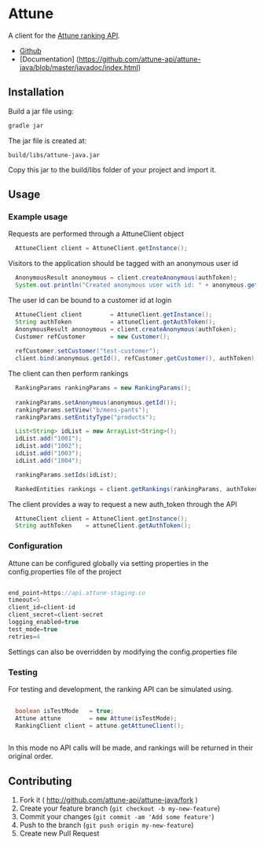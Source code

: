 # Attune

A client for the [Attune ranking API](http://attune.co/).

* [Github](https://github.com/attune-api/attune-java)
* [Documentation] (https://github.com/attune-api/attune-java/blob/master/javadoc/index.html)

## Installation

Build a jar file using:
```groovy
gradle jar
```

The jar file is created at:
```
build/libs/attune-java.jar
```

Copy this jar to the build/libs folder of your project and import it.

## Usage

### Example usage

Requests are performed through a AttuneClient object
```java
  AttuneClient client = AttuneClient.getInstance();
  ```

Visitors to the application should be tagged with an anonymous user id
```java
  AnonymousResult anonoymous = client.createAnonymous(authToken);
  System.out.println("Created anonymous user with id: " + anonymous.getId());
```

The user id can be bound to a customer id at login
```java
  AttuneClient client        = AttuneClient.getInstance();
  String authToken           = attuneClient.getAuthToken();
  AnonymousResult anonoymous = client.createAnonymous(authToken);
  Customer refCustomer       = new Customer();
  
  refCustomer.setCustomer("test-customer");
  client.bind(anonymous.getId(), refCustomer.getCustomer(), authToken);
```
The client can then perform rankings

```java
  RankingParams rankingParams = new RankingParams();
  
  rankingParams.setAnonymous(anonymous.getId());
  rankingParams.setView("b/mens-pants");
  rankingParams.setEntityType("products");

  List<String> idList = new ArrayList<String>();
  idList.add("1001");
  idList.add("1002");
  idList.add("1003");
  idList.add("1004");

  rankingParams.setIds(idList);

  RankedEntities rankings = client.getRankings(rankingParams, authToken);
```

The client provides a way to request a new auth_token through the API
```java
  AttuneClient client = AttuneClient.getInstance();
  String authToken    = attuneClient.getAuthToken();
```

### Configuration

Attune can be configured globally via setting properties in the config.properties file of the project

``` java

end_point=https://api.attune-staging.co
timeout=5
client_id=client-id
client_secret=client-secret
logging_enabled=true
test_mode=true
retries=4

```

Settings can also be overridden by modifying the config.properties file

### Testing

For testing and development, the ranking API can be simulated using.

``` java
  
  boolean isTestMode   = true;
  Attune attune        = new Attune(isTestMode);
  RankingClient client = attune.getAttuneClient();
  
```

In this mode no API calls will be made, and rankings will be returned in their original order.


## Contributing

1. Fork it ( http://github.com/attune-api/attune-java/fork )
2. Create your feature branch (`git checkout -b my-new-feature`)
3. Commit your changes (`git commit -am 'Add some feature'`)
4. Push to the branch (`git push origin my-new-feature`)
5. Create new Pull Request

